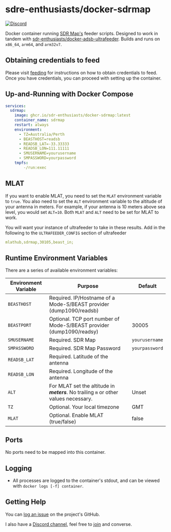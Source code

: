 # sdre-enthusiasts/docker-sdrmap

[![Discord](https://img.shields.io/discord/734090820684349521)](https://discord.gg/sTf9uYF)

Docker container running [SDR Map's](http://sdrmap.org) feeder scripts. Designed to work in tandem with [sdr-enthusiasts/docker-adsb-ultrafeeder](https://github.com/sdr-enthusiasts/docker-adsb-ultrafeeder). Builds and runs on `x86_64`, `arm64`, and `arm32v7`.

## Obtaining credentials to feed

Please visit [feeding](https://github.com/sdrmap/docs/wiki/2.1-Feeding) for instructions on how to obtain credentials to feed. Once you have credentials, you can proceed with setting up the container.

## Up-and-Running with Docker Compose

```yaml
services:
  sdrmap:
    image: ghcr.io/sdr-enthusiasts/docker-sdrmap:latest
    container_name: sdrmap
    restart: always
    environment:
      - TZ=Australia/Perth
      - BEASTHOST=readsb
      - READSB_LAT=-33.33333
      - READSB_LON=111.11111
      - SMUSERNAME=yourusername
      - SMPASSWORD=yourpassword
    tmpfs:
        -/run:exec
```

## MLAT

If you want to enable MLAT, you need to set the `MLAT` environment variable to `true`. You also need to set the `ALT` environment variable to the altitude of your antenna in meters. For example, if your antenna is 10 meters above sea level, you would set `ALT=10`. Both `MLAT` and `ALT` need to be set for MLAT to work.

You will want your instance of ultrafeeder to take in these results. Add in the following to the `ULTRAFEEDER_CONFIG` section of ultrafeeder

```yaml
mlathub,sdrmap,30105,beast_in;
```

## Runtime Environment Variables

There are a series of available environment variables:

| Environment Variable | Purpose                                                                               | Default        |
| -------------------- | ------------------------------------------------------------------------------------- | -------------- |
| `BEASTHOST`          | Required. IP/Hostname of a Mode-S/BEAST provider (dump1090/readsb)                    |                |
| `BEASTPORT`          | Optional. TCP port number of Mode-S/BEAST provider (dump1090/readsy)                  | 30005          |
| `SMUSERNAME`         | Required. SDR Map                                                                     | `yourusername` |
| `SMPASSWORD`         | Required. SDR Map Password                                                            | `yourpassword` |
| `READSB_LAT`         | Required. Latitude of the antenna                                                     |                |
| `READSB_LON`         | Required. Longitude of the antenna                                                    |                |
| `ALT`                | For MLAT set the altitude in **_meters_**. No trailing `m` or other values necessary. | Unset          |
| `TZ`                 | Optional. Your local timezone                                                         | GMT            |
| `MLAT`               | Optional. Enable MLAT (true/false)                                                    | false          |

## Ports

No ports need to be mapped into this container.

## Logging

- All processes are logged to the container's stdout, and can be viewed with `docker logs [-f] container`.

## Getting Help

You can [log an issue](https://github.com/sdr-enthusiasts/docker-opensky-network/issues) on the project's GitHub.

I also have a [Discord channel](https://discord.gg/sTf9uYF), feel free to [join](https://discord.gg/sTf9uYF) and converse.
